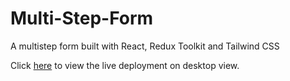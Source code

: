 # Multi-Step-Form
A multistep form built with React, Redux Toolkit and Tailwind CSS

Click [here](https://multi-step-form-six.vercel.app/) to view the live deployment on desktop view.
